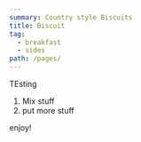 ```yaml
---
summary: Country style Biscuits
title: Biscuit
tag:
  - breakfast
  - sides
path: /pages/
---
```

TEsting

1. Mix stuff
2. put more stuff

enjoy!
